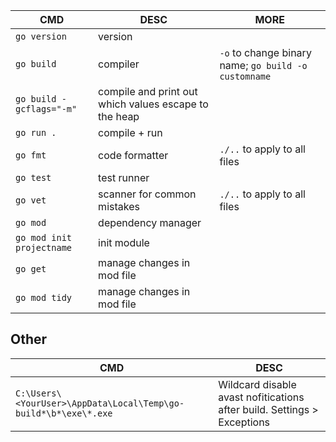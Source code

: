 CMD | DESC | MORE
--- | ---- | ----
`go version` | version |
`go build` | compiler | `-o` to change binary name; `go build -o customname`
`go build -gcflags="-m"` | compile and print out which values escape to the heap
`go run . ` | compile + run |
`go fmt` | code formatter | `./..` to apply to all files
`go test` | test runner | 
`go vet` | scanner for common mistakes | `./..` to apply to all files
`go mod` | dependency manager |
`go mod init projectname` | init module |
`go get` | manage changes in mod file |
`go mod tidy` | manage changes in mod file |

## Other
CMD | DESC
--- | ---- 
`C:\Users\<YourUser>\AppData\Local\Temp\go-build*\b*\exe\*.exe` | Wildcard disable avast nofitications after build. Settings > Exceptions
